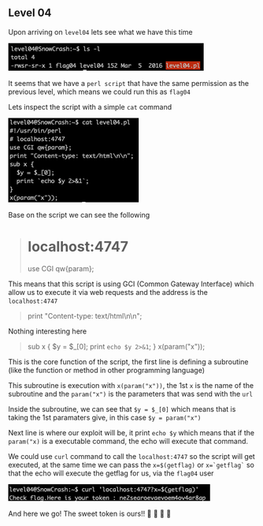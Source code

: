 <h2>Level 04</h2>

Upon arriving on `level04` lets see what we have this time

![alt text](./screenshot/image1.png)

It seems that we have a `perl script` that have the same permission as the previous level, which means we could run this as `flag04`

Lets inspect the script with a simple `cat` command

![alt text](./screenshot/image2.png)

Base on the script we can see the following

> # localhost:4747
> use CGI qw{param};

This means that this script is using GCI (Common Gateway Interface) which allow us to execute it via web requests and the address is the `localhost:4747`

>print "Content-type: text/html\n\n";

Nothing interesting here

> sub x {
>  $y = $_[0];
>  print `echo $y 2>&1`;
> }
> x(param("x"));

This is the core function of the script, the first line is defining a subroutine (like the function or method in other programming language)

This subroutine is execution with `x(param("x"))`, the 1st `x` is the name of the subroutine and the `param("x")` is the parameters that was send with the `url`

Inside the subroutine, we can see that `$y = $_[0]` which means that is taking the 1st paramaters give, in this case `$y = param("x")`

Next line is where our exploit will be, it print `echo $y` which means that if the `param("x)` is a executable command, the echo will execute that command.

We could use `curl` command to call the `localhost:4747` so the script will get executed, at the same time we can pass the `x=$(getflag)` or `` x=`getflag` `` so that the echo will execute the getflag for us, via the `flag04` user

![alt text](./screenshot/image3.png)

And here we go! The sweet token is ours!! :partying_face: :tada: :tada: :tada:
